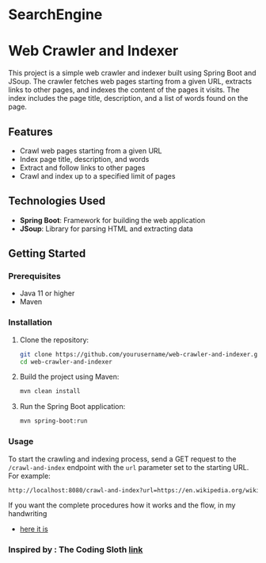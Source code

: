 # SearchEngine
 
# Web Crawler and Indexer

This project is a simple web crawler and indexer built using Spring Boot and JSoup. The crawler fetches web pages starting from a given URL, extracts links to other pages, and indexes the content of the pages it visits. The index includes the page title, description, and a list of words found on the page.

## Features

- Crawl web pages starting from a given URL
- Index page title, description, and words
- Extract and follow links to other pages
- Crawl and index up to a specified limit of pages

## Technologies Used

- **Spring Boot**: Framework for building the web application
- **JSoup**: Library for parsing HTML and extracting data

## Getting Started

### Prerequisites

- Java 11 or higher
- Maven

### Installation

1. Clone the repository:
    ```bash
    git clone https://github.com/yourusername/web-crawler-and-indexer.git
    cd web-crawler-and-indexer
    ```

2. Build the project using Maven:
    ```bash
    mvn clean install
    ```

3. Run the Spring Boot application:
    ```bash
    mvn spring-boot:run
    ```

### Usage

To start the crawling and indexing process, send a GET request to the `/crawl-and-index` endpoint with the `url` parameter set to the starting URL. For example:

```bash
http://localhost:8080/crawl-and-index?url=https://en.wikipedia.org/wiki/Google
```
If you want the complete procedures how it works and the flow, in my handwriting

- [here it is](https://github.com/ratneeshh/SearchEngine/blob/main/ratnesh%20pdf.pdf)

### Inspired by : The Coding Sloth [link](https://www.youtube.com/watch?v=WCpimlH0Kck&t=193s)
